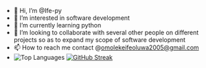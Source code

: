 - 👋 Hi, I’m @Ife-py
- 👀 I’m interested in software development
- 🌱 I’m currently learning python 
- 💞️ I’m looking to collaborate with several other people on different projects so as to expand my scope of software development
- 📫 How to reach me contact @omolekeifeoluwa2005@gmail.com
- ![Top Languages](https://github-readme-stats.vercel.app/api/top-langs/?username=Ife-py&layout=compact&theme=highcontrast)
  [![GitHub Streak](https://streak-stats.demolab.com/?user=Ife-py)](https://git.io/streak-stats)






<!---
Ife-py/Ife-py is a ✨ special ✨ repository because its `README.md` (this file) appears on your GitHub profile.
You can click the Preview link to take a look at your changes.
--->
